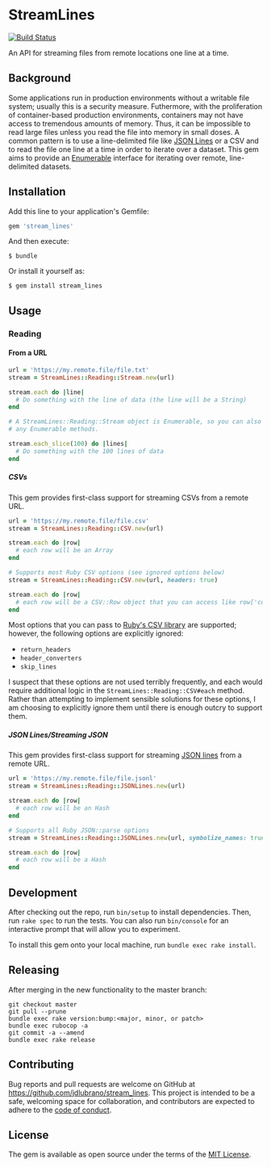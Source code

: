 # StreamLines

[![Build Status](https://travis-ci.com/jdlubrano/stream_lines.svg?branch=master)](https://travis-ci.com/jdlubrano/stream_lines)

An API for streaming files from remote locations one line at a time.

## Background

Some applications run in production environments without a writable file system;
usually this is a security measure.  Futhermore, with the proliferation of
container-based production environments, containers may not have access to
tremendous amounts of memory.  Thus, it can be impossible to read large files
unless you read the file into memory in small doses.  A common pattern is to
use a line-delimited file like [JSON Lines](http://jsonlines.org) or a CSV
and to read the file one line at a time in order to iterate over a dataset.
This gem aims to provide an [Enumerable](https://ruby-doc.org/core-2.7.0/Enumerable.html)
interface for iterating over remote, line-delimited datasets.

## Installation

Add this line to your application's Gemfile:

```ruby
gem 'stream_lines'
```

And then execute:

    $ bundle

Or install it yourself as:

    $ gem install stream_lines

## Usage

### Reading

#### From a URL

```ruby
url = 'https://my.remote.file/file.txt'
stream = StreamLines::Reading::Stream.new(url)

stream.each do |line|
  # Do something with the line of data (the line will be a String)
end

# A StreamLines::Reading::Stream object is Enumerable, so you can also use
# any Enumerable methods.

stream.each_slice(100) do |lines|
  # Do something with the 100 lines of data
end
```

##### CSVs

This gem provides first-class support for streaming CSVs from a remote URL.

```ruby
url = 'https://my.remote.file/file.csv'
stream = StreamLines::Reading::CSV.new(url)

stream.each do |row|
  # each row will be an Array
end

# Supports most Ruby CSV options (see ignored options below)
stream = StreamLines::Reading::CSV.new(url, headers: true)

stream.each do |row|
  # each row will be a CSV::Row object that you can access like row['column_name']
end
```

Most options that you can pass to
[Ruby's CSV library](https://ruby-doc.org/stdlib-2.6.1/libdoc/csv/rdoc/CSV.html#method-c-new)
are supported; however, the following options are explicitly ignored:

* `return_headers`
* `header_converters`
* `skip_lines`

I suspect that these options are not used terribly frequently, and each would
require additional logic in the `StreamLines::Reading::CSV#each` method.
Rather than attempting to implement sensible solutions for these options, I am
choosing to explicitly ignore them until there is enough outcry to support them.

##### JSON Lines/Streaming JSON

This gem provides first-class support for streaming
[JSON lines](http://jsonlines.org) from a remote URL.

```ruby
url = 'https://my.remote.file/file.jsonl'
stream = StreamLines::Reading::JSONLines.new(url)

stream.each do |row|
  # each row will be an Hash
end

# Supports all Ruby JSON::parse options
stream = StreamLines::Reading::JSONLines.new(url, symbolize_names: true)

stream.each do |row|
  # each row will be a Hash
end
```

## Development

After checking out the repo, run `bin/setup` to install dependencies.
Then, run `rake spec` to run the tests. You can also run `bin/console` for an
interactive prompt that will allow you to experiment.

To install this gem onto your local machine, run `bundle exec rake install`.

## Releasing

After merging in the new functionality to the master branch:

```
git checkout master
git pull --prune
bundle exec rake version:bump:<major, minor, or patch>
bundle exec rubocop -a
git commit -a --amend
bundle exec rake release
```

## Contributing

Bug reports and pull requests are welcome on GitHub at
https://github.com/jdlubrano/stream_lines. This project is intended to be a
safe, welcoming space for collaboration, and contributors are expected to
adhere to the [code of conduct](https://github.com/jdlubrano/stream_lines/blob/master/CODE_OF_CONDUCT.md).

## License

The gem is available as open source under the terms of the
[MIT License](https://opensource.org/licenses/MIT).

